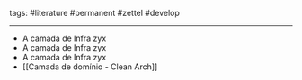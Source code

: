 tags: #literature #permanent #zettel #develop

----
- A camada de Infra zyx
- A camada de Infra zyx
- A camada de Infra zyx
- [[Camada de domínio - Clean Arch]]